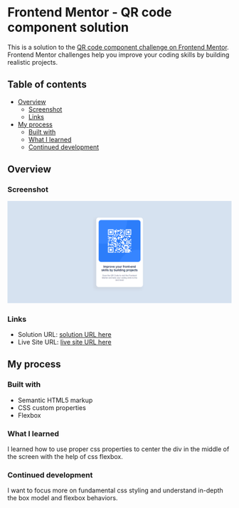 # Frontend Mentor - QR code component solution

This is a solution to the [QR code component challenge on Frontend Mentor](https://www.frontendmentor.io/challenges/qr-code-component-iux_sIO_H). Frontend Mentor challenges help you improve your coding skills by building realistic projects. 

## Table of contents

- [Overview](#overview)
  - [Screenshot](#screenshot)
  - [Links](#links)
- [My process](#my-process)
  - [Built with](#built-with)
  - [What I learned](#what-i-learned)
  - [Continued development](#continued-development)

## Overview

### Screenshot
![QR code component](./screenshot/screenshot.png)

### Links

- Solution URL: [solution URL here](https://github.com/ssuish/qrcode_component_fe)
- Live Site URL: [live site URL here](https://qrcode-component-fm-ssuish.netlify.app/)

## My process

### Built with

- Semantic HTML5 markup
- CSS custom properties
- Flexbox

### What I learned

I learned how to use proper css properties to center the div in the middle of the screen with the help of css flexbox. 

### Continued development

I want to focus more on fundamental css styling and understand in-depth the box model and flexbox behaviors. 

